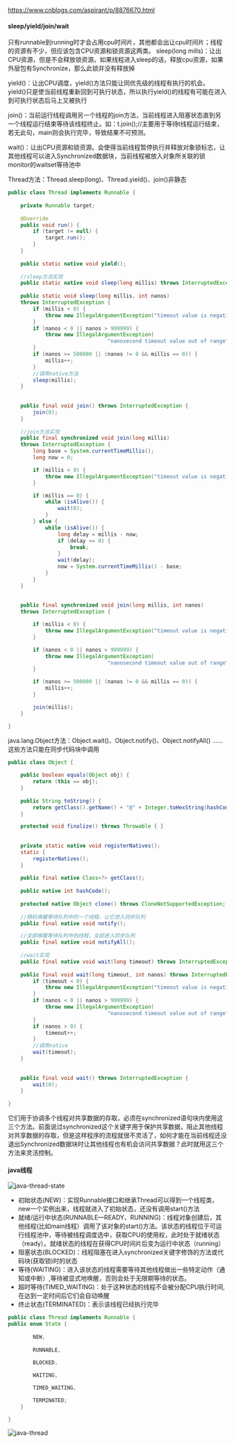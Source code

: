 https://www.cnblogs.com/aspirant/p/8876670.html

#### sleep/yield/join/wait

只有runnable到running时才会占用cpu时间片，其他都会出让cpu时间片；线程的资源有不少，但应该包含CPU资源和锁资源这两类。
sleep(long mills)：让出CPU资源，但是不会释放锁资源。如果线程进入sleep的话，释放cpu资源，如果外层包有Synchronize，那么此锁并没有释放掉

yield()：让出CPU调度，yield()方法只能让同优先级的线程有执行的机会。 yield()只是使当前线程重新回到可执行状态，所以执行yield()的线程有可能在进入到可执行状态后马上又被执行

join()：当前运行线程调用另一个线程的join方法，当前线程进入阻塞状态直到另一个线程运行结束等待该线程终止。如：t.join();//主要用于等待t线程运行结束，若无此句，main则会执行完毕，导致结果不可预测。

wait()：让出CPU资源和锁资源。会使得当前线程暂停执行并释放对象锁标志，让其他线程可以进入Synchronized数据块，当前线程被放入对象所关联的锁monitor的waitset等待池中

Thread方法：Thread.sleep(long)、Thread.yield()、join()非静态

```java
public class Thread implements Runnable {
    
    private Runnable target;
    
    @Override
    public void run() {
        if (target != null) {
            target.run();
        }
    }
    
    public static native void yield();
    
    //sleep方法实现
    public static native void sleep(long millis) throws InterruptedException;
    
    public static void sleep(long millis, int nanos)
    throws InterruptedException {
        if (millis < 0) {
            throw new IllegalArgumentException("timeout value is negative");
        }
        if (nanos < 0 || nanos > 999999) {
            throw new IllegalArgumentException(
                                "nanosecond timeout value out of range");
        }
        if (nanos >= 500000 || (nanos != 0 && millis == 0)) {
            millis++;
        }
        //调用native方法
        sleep(millis);
    }
    
    
    public final void join() throws InterruptedException {
        join(0);
    }
    
    //join方法实现
    public final synchronized void join(long millis)
    throws InterruptedException {
        long base = System.currentTimeMillis();
        long now = 0;

        if (millis < 0) {
            throw new IllegalArgumentException("timeout value is negative");
        }

        if (millis == 0) {
            while (isAlive()) {
                wait(0);
            }
        } else {
            while (isAlive()) {
                long delay = millis - now;
                if (delay <= 0) {
                    break;
                }
                wait(delay);
                now = System.currentTimeMillis() - base;
            }
        }
    }
    
    
    public final synchronized void join(long millis, int nanos)
    throws InterruptedException {

        if (millis < 0) {
            throw new IllegalArgumentException("timeout value is negative");
        }

        if (nanos < 0 || nanos > 999999) {
            throw new IllegalArgumentException(
                                "nanosecond timeout value out of range");
        }

        if (nanos >= 500000 || (nanos != 0 && millis == 0)) {
            millis++;
        }

        join(millis);
    }

}
```

java.lang.Object方法：Object.wait()、Object.notify()、Object.notifyAll() ......这些方法只能在同步代码块中调用

```java
public class Object {
    
    public boolean equals(Object obj) {
        return (this == obj);
    }
    
    public String toString() {
        return getClass().getName() + "@" + Integer.toHexString(hashCode());
    }

    protected void finalize() throws Throwable { }
    
    
    private static native void registerNatives();
    static {
        registerNatives();
    }
    
    public final native Class<?> getClass();
    
    public native int hashCode();
    
    protected native Object clone() throws CloneNotSupportedException;
    
    //随机唤醒等待队列中的一个线程，让它进入同步队列
    public final native void notify();

    //全部唤醒等待队列中的线程，全部进入同步队列
    public final native void notifyAll();
    
    //wait实现
    public final native void wait(long timeout) throws InterruptedException;
    
    public final void wait(long timeout, int nanos) throws InterruptedException {
        if (timeout < 0) {
            throw new IllegalArgumentException("timeout value is negative");
        }
        if (nanos < 0 || nanos > 999999) {
            throw new IllegalArgumentException(
                                "nanosecond timeout value out of range");
        }
        if (nanos > 0) {
            timeout++;
        }
        //调用native
        wait(timeout);
    }
    
    
    public final void wait() throws InterruptedException {
        wait(0);
    }
    
}
```

它们用于协调多个线程对共享数据的存取，必须在synchronized语句块内使用这三个方法。前面说过synchronized这个关键字用于保护共享数据，阻止其他线程对共享数据的存取，但是这样程序的流程就很不灵活了，如何才能在当前线程还没退出Synchronized数据块时让其他线程也有机会访问共享数据？此时就用这三个方法来灵活控制。

#### java线程

![java-thread-state](java-thread-state.jpeg)

+ 初始状态(NEW)：实现Runnable接口和继承Thread可以得到一个线程类，new一个实例出来，线程就进入了初始状态，还没有调用start()方法
+ 就绪/运行中状态(RUNNABLE—READY、RUNNING)：线程对象创建后，其他线程(比如main线程）调用了该对象的start()方法。该状态的线程位于可运行线程池中，等待被线程调度选中，获取CPU的使用权，此时处于就绪状态（ready）。就绪状态的线程在获得CPU时间片后变为运行中状态（running）
+ 阻塞状态(BLOCKED)：线程阻塞在进入synchronized关键字修饰的方法或代码块(获取锁)时的状态
+ 等待(WAITING)：进入该状态的线程需要等待其他线程做出一些特定动作（通知或中断）,等待被显式地唤醒，否则会处于无限期等待的状态。
+ 超时等待(TIMED_WAITING)：处于这种状态的线程不会被分配CPU执行时间,在达到一定时间后它们会自动唤醒
+ 终止状态(TERMINATED)：表示该线程已经执行完毕

```java
public class Thread implements Runnable {
public enum State {
       
        NEW,
    
        RUNNABLE,
    
        BLOCKED,

        WAITING,

        TIMED_WAITING,

        TERMINATED;
    }

}
```

![java-thread](java-thread.jpg)